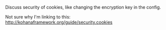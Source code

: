 Discuss security of cookies, like changing the encryption key in the config.

Not sure why I'm linking to this: <http://kohanaframework.org/guide/security.cookies>